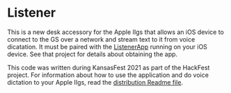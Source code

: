 #  Listener

This is a new desk accessory for the Apple IIgs that allows an iOS device to connect to the GS over a network and stream text to it from voice dicatation.  It must be paired with the [ListenerApp](https://github.com/jeremysrand/ListenerApp) running on your iOS device.  See that project for details about obtaining the app.

This code was written during KansasFest 2021 as part of the HackFest project.  For information about how to use the application and do voice dictation to your Apple IIgs, read the [distribution Readme file](/Listener/Readme.md).
